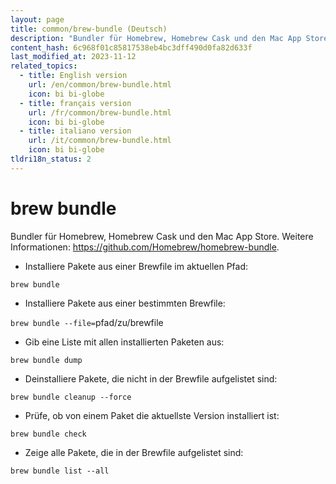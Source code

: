 ```yaml
---
layout: page
title: common/brew-bundle (Deutsch)
description: "Bundler für Homebrew, Homebrew Cask und den Mac App Store."
content_hash: 6c968f01c85817538eb4bc3dff490d0fa82d633f
last_modified_at: 2023-11-12
related_topics:
  - title: English version
    url: /en/common/brew-bundle.html
    icon: bi bi-globe
  - title: français version
    url: /fr/common/brew-bundle.html
    icon: bi bi-globe
  - title: italiano version
    url: /it/common/brew-bundle.html
    icon: bi bi-globe
tldri18n_status: 2
---
```

# brew bundle

Bundler für Homebrew, Homebrew Cask und den Mac App Store.
Weitere Informationen: <https://github.com/Homebrew/homebrew-bundle>.

- Installiere Pakete aus einer Brewfile im aktuellen Pfad:

`brew bundle`

- Installiere Pakete aus einer bestimmten Brewfile:

`brew bundle --file=`<span class="tldr-var badge badge-pill bg-dark-lm bg-white-dm text-white-lm text-dark-dm font-weight-bold">pfad/zu/brewfile</span>

- Gib eine Liste mit allen installierten Paketen aus:

`brew bundle dump`

- Deinstalliere Pakete, die nicht in der Brewfile aufgelistet sind:

`brew bundle cleanup --force`

- Prüfe, ob von einem Paket die aktuellste Version installiert ist:

`brew bundle check`

- Zeige alle Pakete, die in der Brewfile aufgelistet sind:

`brew bundle list --all`

